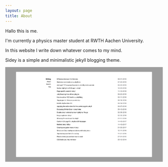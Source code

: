 ```yaml
---
layout: page
title: About
---
```


Hallo this is me.

I'm currently a physics master student at RWTH Aachen University.

In this website I write down whatever comes to my mind.

Sidey is a simple and minimalistic jekyll blogging theme.

![Screenshot](screenshot.png)
